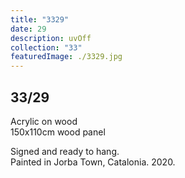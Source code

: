 ```yaml
---
title: "3329"
date: 29
description: uvOff
collection: "33"
featuredImage: ./3329.jpg
---
```


## 33/29

Acrylic on wood<br/>
150x110cm wood panel

Signed and ready to hang.<br/>
Painted in Jorba Town, Catalonia. 2020.